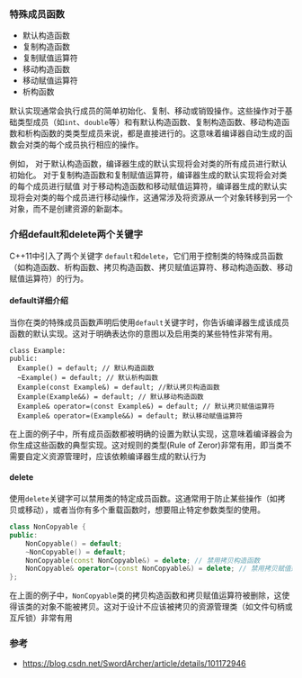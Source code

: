 ### 特殊成员函数
- 默认构造函数
- 复制构造函数
- 复制赋值运算符
- 移动构造函数
- 移动赋值运算符
- 析构函数

默认实现通常会执行成员的简单初始化、复制、移动或销毁操作。这些操作对于基础类型成员（如`int`、`double`等）和有默认构造函数、复制构造函数、移动构造函数和析构函数的类类型成员来说，都是直接进行的。这意味着编译器自动生成的函数会对类的每个成员执行相应的操作。

例如，
对于默认构造函数，编译器生成的默认实现将会对类的所有成员进行默认初始化。
对于复制构造函数和复制赋值运算符，编译器生成的默认实现将会对类的每个成员进行赋值
对于移动构造函数和移动赋值运算符，编译器生成的默认实现将会对类的每个成员进行移动操作，这通常涉及将资源从一个对象转移到另一个对象，而不是创建资源的新副本。


### 介绍default和delete两个关键字
C++11中引入了两个关键字 `default`和`delete`，它们用于控制类的特殊成员函数（如构造函数、析构函数、拷贝构造函数、拷贝赋值运算符、移动构造函数、移动赋值运算符）的行为。
#### default详细介绍
当你在类的特殊成员函数声明后使用`default`关键字时，你告诉编译器生成该成员函数的默认实现。这对于明确表达你的意图以及启用类的某些特性非常有用。
```
class Example:
public:
  Example() = default; // 默认构造函数
  ~Example() = default; // 默认析构函数
  Example(const Example&) = default; //默认拷贝构造函数
  Example(Example&&) = default; // 默认移动构造函数
  Example& operator=(const Example&) = default; // 默认拷贝赋值运算符
  Example& operator=(Example&&) = default; 默认移动赋值运算符
```
在上面的例子中，所有成员函数都被明确的设置为默认实现，这意味着编译器会为你生成这些函数的典型实现。这对规则的类型(Rule of Zeror)非常有用，即当类不需要自定义资源管理时，应该依赖编译器生成的默认行为

#### delete
使用`delete`关键字可以禁用类的特定成员函数。这通常用于防止某些操作（如拷贝或移动），或者当你有多个重载函数时，想要阻止特定参数类型的使用。
```cpp
class NonCopyable {
public:
    NonCopyable() = default;
    ~NonCopyable() = default;
    NonCopyable(const NonCopyable&) = delete; // 禁用拷贝构造函数
    NonCopyable& operator=(const NonCopyable&) = delete; // 禁用拷贝赋值运算符
};
```
在上面的例子中，`NonCopyable`类的拷贝构造函数和拷贝赋值运算符被删除，这使得该类的对象不能被拷贝。这对于设计不应该被拷贝的资源管理类（如文件句柄或互斥锁）非常有用

###  参考
- https://blog.csdn.net/SwordArcher/article/details/101172946